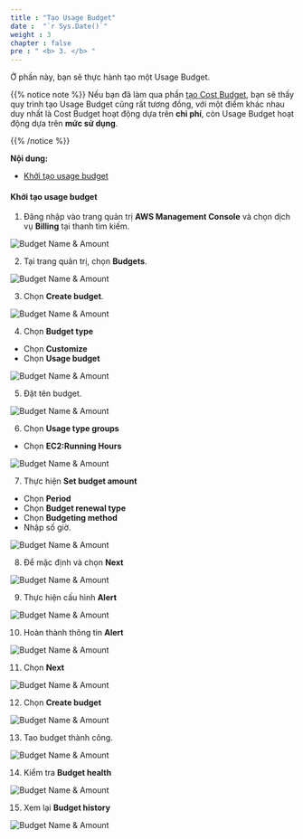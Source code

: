 ```yaml
---
title : "Tạo Usage Budget"
date :  "`r Sys.Date()`" 
weight : 3
chapter : false
pre : " <b> 3. </b> "
---
```


Ở phần này, bạn sẽ thực hành tạo một Usage Budget.

{{% notice note %}}
Nếu bạn đã làm qua phần [tạo Cost Budget](../1-cost-budgets), bạn sẽ thấy quy trình tạo Usage Budget cũng rất tương đồng, với một điểm khác nhau duy nhất là Cost Budget hoạt động dựa trên **chi phí**, còn Usage Budget hoạt động dựa trên **mức sử dụng**.

{{% /notice %}}

**Nội dung:**
- [Khởi tạo usage budget](#khởi-tạo-usage-budget)

#### Khởi tạo usage budget

1. Đăng nhập vào trang quản trị **AWS Management Console** và chọn dịch vụ **Billing** tại thanh tìm kiếm.

![Budget Name & Amount](/images/3/0001.png?featherlight=false&width=90pc)

2. Tại trang quản trị, chọn **Budgets**. 

![Budget Name & Amount](/images/3/0001.png?featherlight=false&width=90pc)

3. Chọn **Create budget**.

![Budget Name & Amount](/images/3/0001.png?featherlight=false&width=90pc)

4. Chọn **Budget type**

- Chọn **Customize**
- Chọn **Usage budget**

![Budget Name & Amount](/images/3/0002.png?featherlight=false&width=90pc)

5. Đặt tên budget.

![Budget Name & Amount](/images/3/0003.png?featherlight=false&width=90pc)

6. Chọn **Usage type groups**

- Chọn **EC2:Running Hours**

![Budget Name & Amount](/images/3/0004.png?featherlight=false&width=90pc)

7. Thực hiện **Set budget amount**

- Chọn **Period**
- Chọn **Budget renewal type**
- Chọn **Budgeting method**
- Nhập số giờ.

![Budget Name & Amount](/images/3/0005.png?featherlight=false&width=90pc)

8. Để mặc định và chọn **Next**

![Budget Name & Amount](/images/3/0006.png?featherlight=false&width=90pc)

9. Thực hiện cấu hình **Alert**

![Budget Name & Amount](/images/3/0007.png?featherlight=false&width=90pc)

10. Hoàn thành thông tin **Alert**

![Budget Name & Amount](/images/3/0008.png?featherlight=false&width=90pc)

11. Chọn **Next**

![Budget Name & Amount](/images/3/0009.png?featherlight=false&width=90pc)

12. Chọn **Create budget**

![Budget Name & Amount](/images/3/00010.png?featherlight=false&width=90pc)

13. Tao budget thành công.

![Budget Name & Amount](/images/3/00011.png?featherlight=false&width=90pc)

14. Kiểm tra **Budget health**

![Budget Name & Amount](/images/3/00012.png?featherlight=false&width=90pc)

15. Xem lại **Budget history**

![Budget Name & Amount](/images/3/00013.png?featherlight=false&width=90pc)
